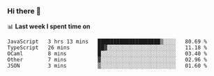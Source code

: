 ### Hi there 👋

<!--
**DBvc/DBvc** is a ✨ _special_ ✨ repository because its `README.md` (this file) appears on your GitHub profile.

Here are some ideas to get you started:

- 🔭 I’m currently working on ...
- 🌱 I’m currently learning ...
- 👯 I’m looking to collaborate on ...
- 🤔 I’m looking for help with ...
- 💬 Ask me about ...
- 📫 How to reach me: ...
- 😄 Pronouns: ...
- ⚡ Fun fact: ...
-->

📊 **Last week I spent time on**
<!--START_SECTION:waka-->
```text
JavaScript   3 hrs 13 mins   ████████████████████▒░░░░   80.69 % 
TypeScript   26 mins         ██▓░░░░░░░░░░░░░░░░░░░░░░   11.18 % 
OCaml        8 mins          █░░░░░░░░░░░░░░░░░░░░░░░░   03.40 % 
Other        7 mins          ▓░░░░░░░░░░░░░░░░░░░░░░░░   02.96 % 
JSON         3 mins          ▒░░░░░░░░░░░░░░░░░░░░░░░░   01.60 % 
```
<!--END_SECTION:waka-->
